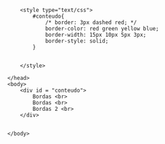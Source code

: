<html>
	<head>
		<title>Bordas</title>
		<meta charset="utf-8">

		<style type="text/css">
			#conteudo{
				/* border: 3px dashed red; */
				border-color: red green yellow blue;
				border-width: 15px 10px 5px 3px;
				border-style: solid;
			}
			

		</style>

	</head>
	<body>
		<div id = "conteudo">
			Bordas <br>
			Bordas <br>
			Bordas 2 <br>
		</div>
	    
		
	</body>
</html>

